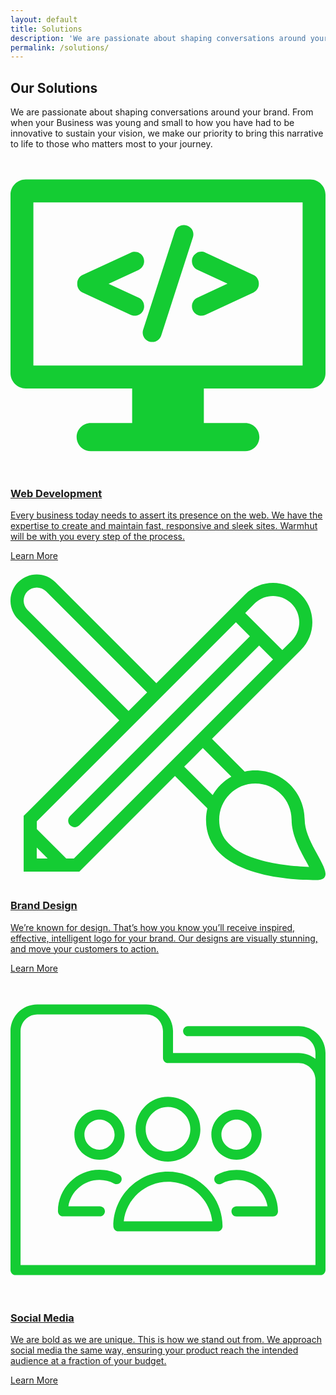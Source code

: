 ```yaml
---
layout: default
title: Solutions
description: 'We are passionate about shaping conversations around your brand. We will equip you with enough  innovative tools to nourish your vision.'
permalink: /solutions/
---
```


<section class = 'division'>
  <div class = 'transparent about weather'>
    <h1><span class = 'colorful'>Our Solutions</span></h1>
    <div class = 'half'>
        <p>We are passionate about shaping conversations around your brand. From when your
            Business was young and small to how you have had to be innovative to sustain your vision, we make our priority to bring this narrative to life to those who matters most to your journey.
        </p>
    </div>
    <div class = 'flex-panel services'>
      <div class = 'flex-item trio'>
        <a href = '/solutions/web'>
          <p class = 'center-text green'>
            <svg xmlns="http://www.w3.org/2000/svg" class = 'svg-icon' viewBox="0 0 413 413"><style>.a{fill:#14cc33;}</style><path d="M393 28.3H20c-11 0-20 9-20 20v234c0 11 9 20 20 20h139.5v45.3h-54.3c-10.2 0-18.5 8.3-18.5 18.5s8.3 18.5 18.5 18.5h202.6c10.2 0 18.5-8.3 18.5-18.5s-8.3-18.5-18.5-18.5h-54.3v-45.3h139.5c11 0 20-9 20-20v-234C413 37.3 404 28.3 393 28.3zM383 272.3H30v-214h353V272.3z" class="a"/><path d="M94.6 176.6l63.1 29.3c1.6 0.8 3.4 1.1 5.2 1.1 2.3 0 4.6-0.7 6.6-1.9 3.5-2.3 5.7-6.1 5.7-10.3v-0.3c0-4.8-2.8-9.1-7.1-11.1l-39.5-18.3 39.5-18.3c4.3-2 7.1-6.4 7.1-11.1v-0.3c0-4.2-2.1-8.1-5.7-10.3 -2-1.3-4.2-1.9-6.6-1.9 -1.8 0-3.6 0.4-5.2 1.1L94.6 153.5c-4.3 2-7.1 6.4-7.1 11.1v0.9C87.5 170.3 90.3 174.6 94.6 176.6z" class="a"/><path d="M175.7 236.4c2.3 3.1 6 5 9.9 5h0.3c5.4 0 10-3.4 11.7-8.5l41.6-128.8c1.2-3.7 0.5-7.8-1.8-11 -2.3-3.1-6-5-9.9-5h-0.3c-5.4 0-10 3.4-11.7 8.5L173.9 225.4C172.7 229.1 173.4 233.2 175.7 236.4z" class="a"/><path d="M237.9 135.6c0 4.7 2.8 9.1 7.1 11.1l39.5 18.3 -39.5 18.3c-4.3 2-7.1 6.4-7.1 11.1v0.3c0 4.2 2.1 8.1 5.7 10.3 2 1.3 4.3 1.9 6.6 1.9 1.8 0 3.5-0.4 5.2-1.1l63.1-29.3c4.3-2 7.1-6.4 7.1-11.1v-0.9c0-4.7-2.8-9.1-7.1-11.1l-63.1-29.3c-1.6-0.7-3.4-1.1-5.2-1.1 -2.4 0-4.6 0.7-6.6 1.9 -3.6 2.3-5.7 6.1-5.7 10.3V135.6L237.9 135.6z" class="a"/></svg>
            </p>
          <h3 class = 'value'>Web Development</h3>
          <p>Every business today needs to assert its presence on the web. We have the expertise to create and maintain fast, responsive and sleek sites. Warmhut will be with you every step of the process.
          </p>
          <div class = 'border'>Learn More</div>
        </a>
      </div>
      <div class = 'flex-item trio' id = 'graphics'>
        <a href = '/solutions/brand'>
          <p class = 'center-text green'>
            <svg xmlns="http://www.w3.org/2000/svg" viewBox="0 0 512 512" class = 'svg-icon'><path d="M478.2 406.4c0-44.3-35.9-80.2-80.2-80.2 -5.9 0-11.7 0.6-17.3 1.9l-53.2-53.2L471.9 130.6c25-25 25-65.5 0-90.5 -12.5-12.5-28.9-18.7-45.2-18.7s-32.8 6.3-45.3 18.7L237.1 184.4 72.8 20.1C64.5 11.8 53.6 7.6 42.7 7.6c-10.9 0-21.8 4.2-30.2 12.5 -16.7 16.7-16.7 43.7 0 60.3l164.3 164.3L21.4 400.1v90.5h90.5L267.3 335.2l52.7 52.7c-1.4 5.9-2.2 12.1-2.2 18.5 0 90.8 134 98 178.3 98C540.4 504.4 478.2 450.7 478.2 406.4zM396.5 55.2c8.1-8.1 18.8-12.5 30.2-12.5 11.4 0 22.1 4.4 30.2 12.5 16.6 16.6 16.6 43.7 0 60.3l-15.1 15.1 -60.3-60.3L396.5 55.2zM27.6 65.3c-8.3-8.3-8.3-21.8 0-30.2 4-4 9.4-6.2 15.1-6.2 5.7 0 11 2.2 15.1 6.2l164.3 164.3 -30.2 30.2L27.6 65.3zM42.7 469.3v-17.7l17.7 17.7H42.7zM103 469.3H90.6l-47.8-47.8v-12.5l323.6-323.6 22.7 22.7L96.9 400.2c-4.2 4.2-4.2 10.9 0 15.1 4.2 4.2 10.9 4.2 15.1 0l292.1-292.1 22.6 22.6L103 469.3zM282.4 320.1l30.2-30.2 46.4 46.4c-12.6 7.1-23.1 17.4-30.4 30L282.4 320.1zM397.2 469.2c-18.5-6.2-32.8-14.4-42.5-24.2 -10.4-10.6-15.5-23.2-15.5-38.7 0-15.7 6.1-30.5 17.2-41.6 11.1-11.1 25.9-17.2 41.6-17.2 32.5 0 58.9 26.4 58.9 58.9 0 24.3 12.9 48 23.3 67 1.5 2.8 3.4 6.3 5.1 9.6C462.4 482.3 427.7 479.5 397.2 469.2z" fill="#14cc33"/></svg>  
          </p>
          <h3 class = 'value'>Brand Design</h3>
          <p>We’re known for design. That’s how you know you’ll receive inspired, effective, intelligent logo for your brand. Our designs are visually stunning, and move your customers to action.</p>
          <div class = 'border'>Learn More</div>
        </a>
      </div>
      <div class = 'flex-item trio' id = 'social'>
        <a href = '/solutions/social'>
        <p class = 'center-text green'>
          <svg xmlns="http://www.w3.org/2000/svg" viewBox="0 0 470 470" class = 'svg-icon'><style>.a{fill:#14cc33;}</style><path d="m430 65.5h-165c-4.1 0-7.5 3.4-7.5 7.5s3.4 7.5 7.5 7.5h165c13.8 0 25 11.2 25 25v8.8c-6.9-5.5-15.5-8.8-25-8.8h-187.5v-32.5c0-22.1-17.9-40-40-40h-162.5c-22.1 0-40 17.9-40 40v356.5c0 4.1 3.4 7.5 7.5 7.5h455c4.1 0 7.5-3.4 7.5-7.5v-324c0-22.1-17.9-40-40-40zm25 356.5h-440v-349c0-13.8 11.2-25 25-25h162.5c13.8 0 25 11.2 25 25v40c0 4.1 3.4 7.5 7.5 7.5h195c13.8 0 25 11.2 25 25v276.5z" class="a"/><path d="m337.2 264.9c20.7 0 37.5-16.8 37.5-37.5s-16.8-37.5-37.5-37.5-37.5 16.8-37.5 37.5 16.8 37.5 37.5 37.5zm0-60c12.4 0 22.5 10.1 22.5 22.5 0 12.4-10.1 22.5-22.5 22.5-12.4 0-22.5-10.1-22.5-22.5 0-12.4 10.1-22.5 22.5-22.5z" class="a"/><path d="m337.2 279.9c-10.2 0-20.3 2.5-29.2 7.3-3.6 2-5 6.5-3.1 10.2 2 3.6 6.5 5 10.2 3.1 6.7-3.6 14.4-5.5 22.1-5.5 23.3 0 42.7 17.1 46.3 39.4h-46.3c-4.1 0-7.5 3.4-7.5 7.5s3.4 7.5 7.5 7.5h54.4c4.1 0 7.5-3.4 7.5-7.5 0-34.1-27.8-61.9-61.9-61.9z" class="a"/><path d="m133.4 334.3h-47c3.6-22.3 23-39.4 46.3-39.4 7.7 0 15.4 1.9 22.1 5.5 3.7 2 8.2 0.6 10.2-3.1 2-3.6 0.6-8.2-3.1-10.2-8.9-4.8-19-7.3-29.2-7.3-34.1 0-61.9 27.8-61.9 61.9 0 4.1 3.4 7.5 7.5 7.5h55.1c4.1 0 7.5-3.4 7.5-7.5s-3.4-7.5-7.5-7.5z" class="a"/><path d="m132.8 264.9c20.7 0 37.5-16.8 37.5-37.5s-16.8-37.5-37.5-37.5-37.5 16.8-37.5 37.5 16.8 37.5 37.5 37.5zm0-60c12.4 0 22.5 10.1 22.5 22.5 0 12.4-10.1 22.5-22.5 22.5-12.4 0-22.5-10.1-22.5-22.5 0-12.4 10.1-22.5 22.5-22.5z" class="a"/><path d="m235 267.6c26.6 0 48.3-21.7 48.3-48.3s-21.7-48.3-48.3-48.3-48.3 21.7-48.3 48.3 21.7 48.3 48.3 48.3zm0-81.6c18.4 0 33.3 14.9 33.3 33.3s-14.9 33.3-33.3 33.3-33.3-14.9-33.3-33.3 14.9-33.3 33.3-33.3z" class="a"/><path d="m235 282.6c-44.9 0-81.5 36.5-81.5 81.5 0 4.1 3.4 7.5 7.5 7.5h147.9c4.1 0 7.5-3.4 7.5-7.5 0-44.9-36.5-81.5-81.5-81.5zm-66 74c3.7-33.1 31.9-59 66-59s62.3 25.8 66 59h-132.1z" class="a"/></svg>
        </p>
        <h3 class = 'value'>Social Media</h3>
        <p> We are bold as we are unique. This is how we stand out from. We approach social media the same way, ensuring your product reach the intended audience at a fraction of your budget.</p>
          <div class = 'border'>Learn More</div>
        </a>
      </div>
    </div>
  </div>
</section>